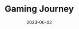 ---
title: "Gaming Journey"
description: "
                Similar to my drawing timeline, I have been playing games since before I could even walk. I love all types of games, from single-player to multiplayer, RPGs, puzzles, pretty much anything. If you ever want to discuss something game-related, like a new release, feel free.<br>
                Currently playing:<br>
                Deltarune, Valheim, Splitgate 2, Pokémon Ultra Sun
                "
date: 2023-06-02
thumbnail: https://aryashetty08.github.io/assets/img/games-thumbnail.png
steam: https://steamcommunity.com/profiles/76561198262195089 
psn: http://psnprofiles.com/Arya9078
switch: Oryeaz
---